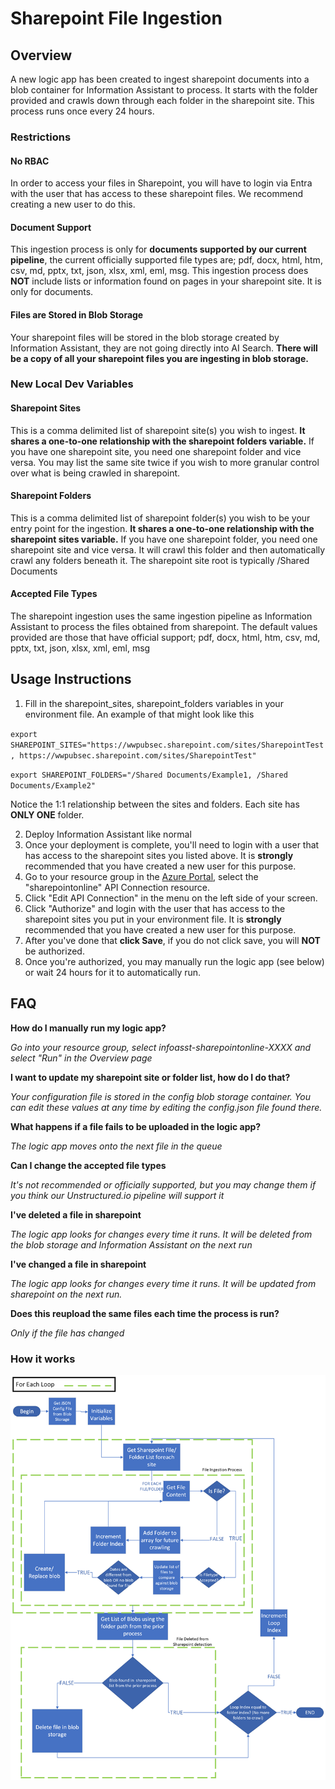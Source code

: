 # Sharepoint File Ingestion

## Overview

A new logic app has been created to ingest sharepoint documents into a blob container for Information Assistant to process. It starts with the folder provided and crawls down through each folder in the sharepoint site. This process runs once every 24 hours.

### Restrictions

#### No RBAC
In order to access your files in Sharepoint, you will have to login via Entra with the user that has access to these sharepoint files. We recommend creating a new user to do this.

#### Document Support
This ingestion process is only for **documents supported by our current pipeline**, the current officially supported file types are; pdf, docx, html, htm, csv, md, pptx, txt, json, xlsx, xml, eml, msg. This ingestion process does **NOT** include lists or information found on pages in your sharepoint site. It is only for documents.

#### Files are Stored in Blob Storage
Your sharepoint files will be stored in the blob storage created by Information Assistant, they are not going directly into AI Search. **There will be a copy of all your sharepoint files you are ingesting in blob storage.**

### New Local Dev Variables

#### Sharepoint Sites

This is a comma delimited list of sharepoint site(s) you wish to ingest. **It shares a one-to-one relationship with the sharepoint folders variable.** If you have one sharepoint site, you need one sharepoint folder and vice versa. You may list the same site twice if you wish to more granular control over what is being crawled in sharepoint.

#### Sharepoint Folders

This is a comma delimited list of sharepoint folder(s) you wish to be your entry point for the ingestion. **It shares a one-to-one relationship with the sharepoint sites variable.** If you have one sharepoint folder, you need one sharepoint site and vice versa. It will crawl this folder and then automatically crawl any folders beneath it. The sharepoint site root is typically /Shared Documents

#### Accepted File Types

The sharepoint ingestion uses the same ingestion pipeline as Information Assistant to process the files obtained from sharepoint. The default values provided are those that have official support; pdf, docx, html, htm, csv, md, pptx, txt, json, xlsx, xml, eml, msg

## Usage Instructions

1. Fill in the sharepoint_sites, sharepoint_folders variables in your environment file. An example of that might look like this

`export SHAREPOINT_SITES="https://wwpubsec.sharepoint.com/sites/SharepointTest, https://wwpubsec.sharepoint.com/sites/SharepointTest"`

`export SHAREPOINT_FOLDERS="/Shared Documents/Example1, /Shared Documents/Example2"`

Notice the 1:1 relationship between the sites and folders. Each site has **ONLY ONE** folder.

2. Deploy Information Assistant like normal
3. Once your deployment is complete, you'll need to login with a user that has access to the sharepoint sites you listed above. It is **strongly** recommended that you have created a new user for this purpose.
4. Go to your resource group in the [Azure Portal](https://portal.azure.com/), select the "sharepointonline" API Connection resource.
5. Click "Edit API Connection" in the menu on the left side of your screen.
6. Click "Authorize" and login with the user that has access to the sharepoint sites you put in your environment file. It is **strongly** recommended that you have created a new user for this purpose.
7. After you've done that **click Save**, if you do not click save, you will **NOT** be authorized.
8. Once you're authorized, you may manually run the logic app (see below) or wait 24 hours for it to automatically run.

## FAQ

**How do I manually run my logic app?**

*Go into your resource group, select infoasst-sharepointonline-XXXX and select "Run" in the Overview page*

**I want to update my sharepoint site or folder list, how do I do that?**

*Your configuration file is stored in the config blob storage container. You can edit these values at any time by editing the config.json file found there.*

**What happens if a file fails to be uploaded in the logic app?**

*The logic app moves onto the next file in the queue*

**Can I change the accepted file types**

*It's not recommended or officially supported, but you may change them if you think our Unstructured.io pipeline will support it*

**I've deleted a file in sharepoint**

*The logic app looks for changes every time it runs. It will be deleted from the blob storage and Information Assistant on the next run*

**I've changed a file in sharepoint**

*The logic app looks for changes every time it runs. It will be updated from sharepoint on the next run.*

**Does this reupload the same files each time the process is run?**

*Only if the file has changed*
### How it works

![How does Sharepoint Ingestion Work](/docs/images/sharepoint_logic_app_diagram.png)